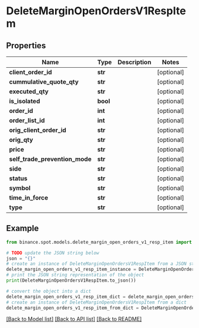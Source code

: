 # DeleteMarginOpenOrdersV1RespItem


## Properties

Name | Type | Description | Notes
------------ | ------------- | ------------- | -------------
**client_order_id** | **str** |  | [optional] 
**cummulative_quote_qty** | **str** |  | [optional] 
**executed_qty** | **str** |  | [optional] 
**is_isolated** | **bool** |  | [optional] 
**order_id** | **int** |  | [optional] 
**order_list_id** | **int** |  | [optional] 
**orig_client_order_id** | **str** |  | [optional] 
**orig_qty** | **str** |  | [optional] 
**price** | **str** |  | [optional] 
**self_trade_prevention_mode** | **str** |  | [optional] 
**side** | **str** |  | [optional] 
**status** | **str** |  | [optional] 
**symbol** | **str** |  | [optional] 
**time_in_force** | **str** |  | [optional] 
**type** | **str** |  | [optional] 

## Example

```python
from binance.spot.models.delete_margin_open_orders_v1_resp_item import DeleteMarginOpenOrdersV1RespItem

# TODO update the JSON string below
json = "{}"
# create an instance of DeleteMarginOpenOrdersV1RespItem from a JSON string
delete_margin_open_orders_v1_resp_item_instance = DeleteMarginOpenOrdersV1RespItem.from_json(json)
# print the JSON string representation of the object
print(DeleteMarginOpenOrdersV1RespItem.to_json())

# convert the object into a dict
delete_margin_open_orders_v1_resp_item_dict = delete_margin_open_orders_v1_resp_item_instance.to_dict()
# create an instance of DeleteMarginOpenOrdersV1RespItem from a dict
delete_margin_open_orders_v1_resp_item_from_dict = DeleteMarginOpenOrdersV1RespItem.from_dict(delete_margin_open_orders_v1_resp_item_dict)
```
[[Back to Model list]](../README.md#documentation-for-models) [[Back to API list]](../README.md#documentation-for-api-endpoints) [[Back to README]](../README.md)


